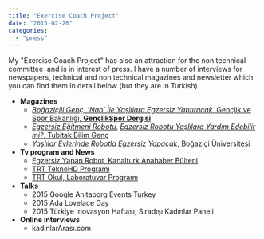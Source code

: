 ```yaml
---
title: "Exercise Coach Project"
date: "2015-02-26"
categories: 
  - "press"
---
```


My "Exercise Coach Project" has also an attraction for the non technical committee  and is in interest of press. I have a number of interviews for newspapers, technical and non technical magazines and newsletter which you can find them in detail below (but they are in Turkish).

- **Magazines**
    - [_Boğaziçili Genç, ‘Nao’ İle Yaşlılara Egzersiz Yaptıracak_, Gençlik ve Spor Bakanlığı, **GençlikSpor Dergisi**](http://www.dergi.gsb.gov.tr/sayi-36/files/assets/basic-html/page68.html)
    - [_Egzersiz Eğitmeni Robotu_](http://www.bilimgenc.tubitak.gov.tr/video/binnur-gorer-egzersiz-egitmeni-robotu), [_Egzersiz Robotu Yaşlılara Yardım Edebilir mi?_, Tubitak Bilim Genç](http://www.bilimgenc.tubitak.gov.tr/video/binnur-gorer-egzersiz-robotu-yaslilara-yardim-edebilir-mi)
    - [_Yaşlılar Evlerinde Robotla Egzersiz Yapacak_, Boğaziçi Üniversitesi](http://www.boun.edu.tr/tr-TR/Content/Duyurular/Duyurular?LoadModule=News&NewsID=1110&Filter=true)
- **Tv program and News**
    - [Egzersiz Yapan Robot, Kanalturk Anahaber Bülteni](https://www.youtube.com/watch?v=7IZ5qaoe4Hk&feature=youtu.be)
    - [TRT TeknoHD Programı](https://www.youtube.com/watch?v=CHdJAHj684Y&feature=youtu.be)
    - [TRT Okul, Laboratuvar Programı](https://www.youtube.com/watch?v=UiGGZT1DR1Q&feature=youtu.be)
- **Talks**
    - 2015 Google Anitaborg Events Turkey
    - 2015 Ada Lovelace Day
    - 2015 Türkiye İnovasyon Haftası, Sıradışı Kadınlar Paneli
- **Online interviews**
    - kadinlarArası.com
